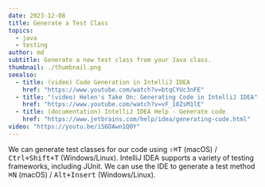 ```yaml
---
date: 2023-12-08
title: Generate a Test Class
topics:
  - java
  - testing
author: md
subtitle: Generate a new test class from your Java class.
thumbnail: ./thumbnail.png
seealso:
  - title: (video) Code Generation in IntelliJ IDEA
    href: "https://www.youtube.com/watch?v=btqCYUc3nFE"
  - title: "(video) Helen's Take On: Generating Code in IntelliJ IDEA"
    href: "https://www.youtube.com/watch?v=vF_18ZsM1lE"
  - title: (documentation) IntelliJ IDEA Help - Generate code
    href: "https://www.jetbrains.com/help/idea/generating-code.html"
video: "https://youtu.be/iS6DAwn1Q0Y"
---
```


We can generate test classes for our code using <kbd>⇧⌘T</kbd> (macOS) / <kbd>Ctrl+Shift+T</kbd> (Windows/Linux). IntelliJ IDEA supports a variety of testing frameworks, including JUnit. We can use the IDE to generate a test method <kbd>⌘N</kbd> (macOS) / <kbd>Alt+Insert</kbd> (Windows/Linux).
